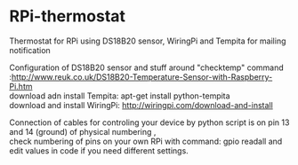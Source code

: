 # RPi-thermostat

Thermostat for RPi using  DS18B20 sensor, WiringPi and Tempita for mailing notification

Configuration of DS18B20 sensor and stuff around "checktemp" command :http://www.reuk.co.uk/DS18B20-Temperature-Sensor-with-Raspberry-Pi.htm
<br>download adn install Tempita: apt-get install python-tempita
<br>download and install WiringPi: http://wiringpi.com/download-and-install

Connection of cables for controling your device by python script is on pin 13 and 14 (ground) of physical numbering ,<br> check numbering of pins on your own RPi with command: gpio readall and edit values in code if you need different settings.
